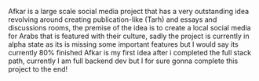 Afkar is a large scale social media project that has a very outstanding idea revolving around creating publication-like (Tarh) and essays and discussions rooms, the premise of the idea is to create a local social media for Arabs that is featured with their culture, sadly the project is currently in alpha state as its is missing some important features but I would say its currently 80% finished
Afkar is my first idea after i completed the full stack path, currently I am full backend dev but I for sure gonna complete this project to the end!
